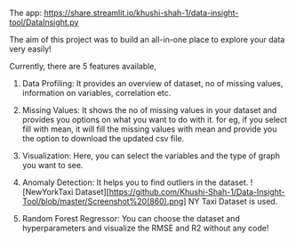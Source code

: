 The app: https://share.streamlit.io/khushi-shah-1/data-insight-tool/DataInsight.py

The aim of this project was to build an all-in-one place to explore your data very easily!

Currently, there are 5 features available, 

1. Data Profiling: It provides an overview of dataset, no of missing values, information on variables, correlation etc.

2. Missing Values: It shows the no of missing values in your dataset and provides you options on what you want to do with it. for eg, if you select fill with mean, it will fill the missing values with mean and provide you the option to download the updated csv file.

3. Visualization: Here, you can select the variables and the type of graph you want to see.

4. Anomaly Detection: It helps you to find outliers in the dataset.
![NewYorkTaxi Dataset][https://github.com/Khushi-Shah-1/Data-Insight-Tool/blob/master/Screenshot%20(860).png]
NY Taxi Dataset is used.

5. Random Forest Regressor: You can choose the dataset and hyperparameters and visualize the RMSE and R2 without any code!
